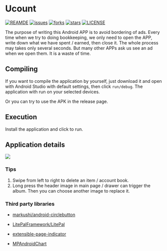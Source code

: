 # Ucount

[![REAMDE](https://img.shields.io/badge/Language-Chinese-brightgreen)](README_zh.md)
[![issues](https://img.shields.io/github/issues/yuukidach/Ucount)](https://github.com/yuukidach/Ucount/issues)
[![forks](https://img.shields.io/github/forks/yuukidach/Ucount)](https://github.com/yuukidach/Ucount/network/members)
[![stars](https://img.shields.io/github/stars/yuukidach/Ucount)](https://github.com/yuukidach/Ucount/stargazers)
[![LICENSE](https://img.shields.io/github/license/yuukidach/Ucount)](LICENSE)

The purpose of writing this Android APP is to avoid bordering of ads. Every time when we try to doing bookkeeping, we only need to open the APP, write down what we have spent / earned, then close it. The whole process may takes only several seconds. But many other APPs ask us see an ad when we open them. It is a waste of time.

## Compiling

If you want to compile the application by yourself, just download it and open with Android Studio with default settings, then click `run/debug`. The application with run on your selected devices.

Or you can try to use the APK in the release page.

## Execution

Install the application and click to run.

## Application details

<img src="./markdown_res/ucount_demo.gif" with=40% />

### Tips

1. Swipe from left to right to delete an item / account book.
2. Long press the header image in main page / drawer can trigger the album. Then you can choose another image to replace it.

### Third party libraries

- [markushi/android-circlebutton](https://github.com/markushi/android-circlebutton)

- [LitePalFramework/LitePal](https://github.com/LitePalFramework/LitePal) 

- [extensible-page-indicator](https://github.com/merhold/extensible-page-indicator)

- [MPAndroidChart](https://github.com/PhilJay/MPAndroidChart)
